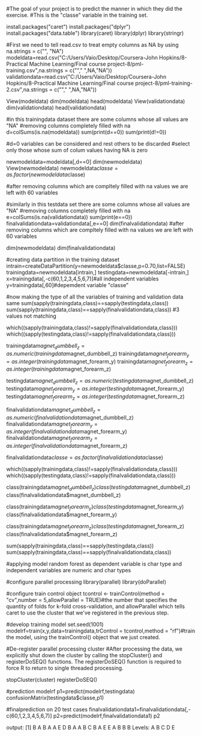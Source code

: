 #The goal of your project is to predict the manner in which they did the exercise. 
#This is the "classe" variable in the training set. 

install.packages("caret")
install.packages("dplyr")
install.packages("data.table")
library(caret)
library(dplyr)
library(stringr)

#First we need to tell read.csv to treat empty columns as NA by using na.strings = c("", "NA")
modeldata=read.csv("C:/Users/Vaio/Desktop/Coursera-John Hopkins/8-Practical Machine Learning/Final course project-8/pml-training.csv",na.strings = c(""," ",NA,"NA"))
validationdata=read.csv("C:/Users/Vaio/Desktop/Coursera-John Hopkins/8-Practical Machine Learning/Final course project-8/pml-training-2.csv",na.strings = c(""," ",NA,"NA"))


View(modeldata)
dim(modeldata)
head(modeldata)
View(validationdata)
dim(validationdata)
head(validationdata)


#in this trainingdata dataset there are some columns whose all values are  "NA" 
#removing columns completely filled with na
d=colSums(is.na(modeldata))
sum(print(d==0))
sum(print(d!=0))

#d=0 variables can be considered and rest others to be discarded
#select only those whose sum of colum values having NA is zero

newmodeldata=modeldata[,d==0]
dim(newmodeldata)
View(newmodeldata)
newmodeldata$classe=as.factor(newmodeldata$classe)

#after removing columns which are compltely filled with na values we are left with 60 variables


#similarly in this testdata set there are some columns whose all values are  "NA" 
#removing columns completely filled with na
e=colSums(is.na(validationdata))
sum(print(e==0))
finalvalidationdata=validationdata[,e==0]
dim(finalvalidationdata)
#after removing columns which are compltely filled with na values we are left with 60 variables

dim(newmodeldata)
dim(finalvalidationdata)

#creating data partition in the training dataset
intrain=createDataPartition(y=newmodeldata$classe,p=0.70,list=FALSE)
trainingdata=newmodeldata[intrain,]
testingdata=newmodeldata[-intrain,]
x=trainingdata[,-c(60,1,2,3,4,5,6,7)]#all independent variables
y=trainingdata[,60]#depemdent variable "classe"



#now making the type of all the variables of training and validation  data same
sum(sapply(trainingdata,class)==sapply(testingdata,class)) 
sum(sapply(trainingdata,class)==sapply(finalvalidationdata,class)) #3 values not matching

which((sapply(trainingdata,class)!=sapply(finalvalidationdata,class)))
which((sapply(testingdata,class)!=sapply(finalvalidationdata,class)))

trainingdata$magnet_dumbbell_z=as.numeric(trainingdata$magnet_dumbbell_z)
trainingdata$magnet_forearm_y=as.integer(trainingdata$magnet_forearm_y)
trainingdata$magnet_forearm_z=as.integer(trainingdata$magnet_forearm_z)

testingdata$magnet_dumbbell_z=as.numeric(testingdata$magnet_dumbbell_z)
testingdata$magnet_forearm_y=as.integer(testingdata$magnet_forearm_y)
testingdata$magnet_forearm_z=as.integer(testingdata$magnet_forearm_z)

finalvalidationdata$magnet_dumbbell_z=as.numeric(finalvalidationdata$magnet_dumbbell_z)
finalvalidationdata$magnet_forearm_y=as.integer(finalvalidationdata$magnet_forearm_y)
finalvalidationdata$magnet_forearm_z=as.integer(finalvalidationdata$magnet_forearm_z)

finalvalidationdata$classe=as.factor(finalvalidationdata$classe)

which((sapply(trainingdata,class)!=sapply(finalvalidationdata,class)))
which((sapply(testingdata,class)!=sapply(finalvalidationdata,class)))

class(trainingdata$magnet_dumbbell_z)
class(testingdata$magnet_dumbbell_z)
class(finalvalidationdata$magnet_dumbbell_z)

class(trainingdata$magnet_forearm_y)
class(testingdata$magnet_forearm_y)
class(finalvalidationdata$magnet_forearm_y)

class(trainingdata$magnet_forearm_z)
class(testingdata$magnet_forearm_z)
class(finalvalidationdata$magnet_forearm_z)

sum(sapply(trainingdata,class)==sapply(testingdata,class)) 
sum(sapply(trainingdata,class)==sapply(finalvalidationdata,class))



#applying model random forest as dependent variable is char type and independent variables are numeric and char types

#configure parallel processing
library(parallel)
library(doParallel)


#configure train control object
tcontrol <- trainControl(method = "cv",number = 5,allowParallel = TRUE)#the number that specifies the quantity of folds for k-fold cross-validation, and allowParallel which tells caret to use the cluster that we've registered in the previous step.

#develop training model
set.seed(1001)
modelrf=train(x,y,data=trainingdata,trControl = tcontrol,method = "rf")#train the model, using the trainControl() object that we just created.

#De-register parallel processing cluster
#After processing the data, we explicitly shut down the cluster by calling the stopCluster() and registerDoSEQ() functions. The registerDoSEQ() function is required to force R to return to single threaded processing.

stopCluster(cluster)
registerDoSEQ() 

#prediction
modelrf
p1=predict(modelrf,testingdata)
confusionMatrix(testingdata$classe,p1)


#finalprediction on 20 test cases
finalvalidationdata1=finalvalidationdata[,-c(60,1,2,3,4,5,6,7)]
p2=predict(modelrf,finalvalidationdata1)
p2


output:
[1] B A B A A E D B A A B C B A E E A B B B
Levels: A B C D E
